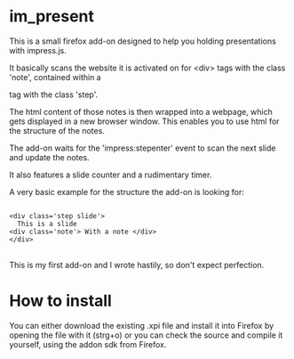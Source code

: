 im_present
==========

This is a small firefox add-on designed to help you holding presentations with impress.js.

It basically scans the website it is activated on for 
\<div\> tags with the class 'note', contained within a 
<div> tag with the class 'step'.

The html content of those notes is then wrapped into a webpage, which gets displayed in a new browser 
window. This enables you to use html for the structure of the notes. 

The add-on waits for the 'impress:stepenter' event to scan the next slide and update the notes. 

It also features a slide counter and a rudimentary timer.

A very basic example for the structure the add-on is looking for:

<pre>
<code>
&lt;div class='step slide'&gt;
  This is a slide 
&lt;div class='note'&gt; With a note &lt;/div&gt;
&lt;/div&gt;
</code>
</pre>

This is my first add-on and I wrote hastily, so don't expect perfection. 


How to install 
==============

You can either download the existing .xpi file and install it into Firefox by opening 
the file with it (strg+o) or you can check the source and compile it yourself, using 
the addon sdk from Firefox. 


